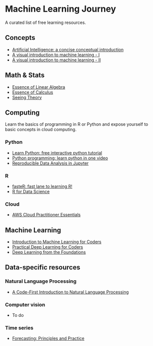 # Machine Learning Journey

A curated list of free learning resources.

## Concepts

- [Artificial Intelligence: a concise conceptual introduction](https://towardsdatascience.com/artificial-intelligence-d1e45efc99b4)
- [A visual introduction to machine learning - I](http://www.r2d3.us/visual-intro-to-machine-learning-part-1/)
- [A visual introduction to machine learning - II](http://www.r2d3.us/visual-intro-to-machine-learning-part-2/)

## Math & Stats

- [Essence of Linear Algebra](https://www.youtube.com/watch?v=fNk_zzaMoSs&list=PLZHQObOWTQDPD3MizzM2xVFitgF8hE_ab)
- [Essence of Calculus](https://www.youtube.com/watch?v=WUvTyaaNkzM&list=PLZHQObOWTQDMsr9K-rj53DwVRMYO3t5Yr)
- [Seeing Theory](https://seeing-theory.brown.edu/)

## Computing

Learn the basics of programming in R or Python and expose yourself to basic concepts in cloud computing. 

### Python

- [Learn Python: free interactive python tutorial](https://www.learnpython.org/)
- [Python programming: learn python in one video](https://www.youtube.com/watch?v=N4mEzFDjqtA)
- [Reproducible Data Analysis in Jupyter](http://jakevdp.github.io/blog/2017/03/03/reproducible-data-analysis-in-jupyter/)

### R

- [fasteR: fast lane to learning R!](https://github.com/matloff/fasteR)
- [R for Data Science](https://r4ds.had.co.nz/)

### Cloud

- [AWS Cloud Practitioner Essentials](https://www.aws.training/Details/Curriculum?id=27076&scr=path-cp)

## Machine Learning

- [Introduction to Machine Learning for Coders](http://course18.fast.ai/ml)
- [Practical Deep Learning for Coders](https://course.fast.ai/)
- [Deep Learning from the Foundations](https://course.fast.ai/part2)

## Data-specific resources

### Natural Language Processing

- [A Code-First Introduction to Natural Language Processing](https://www.fast.ai/2019/07/08/fastai-nlp/)

### Computer vision

- To do 

### Time series

- [Forecasting: Principles and Practice](https://otexts.com/fpp2/)
